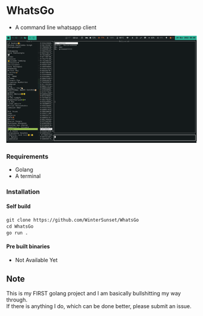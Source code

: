





# WhatsGo
* A command line whatsapp client
<img src="whatsgo.png" alt="">

### Requirements
* Golang
* A terminal

### Installation
#### Self build
```git clone https://github.com/WinterSunset/WhatsGo``` <br>
```cd WhatsGo``` <br>
```go run .``` <br>

#### Pre built binaries
* Not Available Yet

## Note
This is my FIRST golang project and I am basically bullshitting my way through. <br>
If there is anything I do, which can be done better, please submit an issue.
